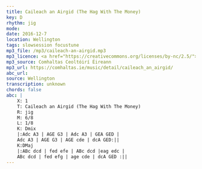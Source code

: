 ```yaml
---
title: Caileach an Airgid (The Hag With The Money)
key: D
rhythm: jig
mode:
date: 2016-12-7
location: Wellington
tags: slowsession focustune
mp3_file: /mp3/caileach-an-airgid.mp3
mp3_licence: <a href="https://creativecommons.org/licenses/by-nc/2.5/">CC-BY-NC-2.5</a>
mp3_source: Comhaltas Ceoltóirí Éireann
mp3_url: https://comhaltas.ie/music/detail/caileach_an_airgid/
abc_url:
source: Wellington
transcription: unknown
chords: false
abc: |
    X: 1
    T: Caileach an Airgid (The Hag With The Money)
    R: jig
    M: 6/8
    L: 1/8
    K: Dmix
    |:Adc A3 | AGE G3 | Adc A3 | GEA GED |
    Adc A3 | AGE G3 | AGE cde | dcA GED:||
    K:DMaj
    |:ABc dcd | fed efe | ABc dcd |eag edc |
    ABc dcd | fed efg | age cde | dcA GED :||
---
```

